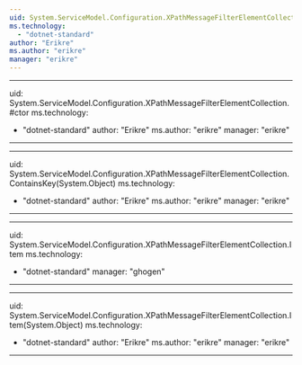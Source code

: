 ```yaml
---
uid: System.ServiceModel.Configuration.XPathMessageFilterElementCollection
ms.technology: 
  - "dotnet-standard"
author: "Erikre"
ms.author: "erikre"
manager: "erikre"
---
```


---
uid: System.ServiceModel.Configuration.XPathMessageFilterElementCollection.#ctor
ms.technology: 
  - "dotnet-standard"
author: "Erikre"
ms.author: "erikre"
manager: "erikre"
---

---
uid: System.ServiceModel.Configuration.XPathMessageFilterElementCollection.ContainsKey(System.Object)
ms.technology: 
  - "dotnet-standard"
author: "Erikre"
ms.author: "erikre"
manager: "erikre"
---

---
uid: System.ServiceModel.Configuration.XPathMessageFilterElementCollection.Item
ms.technology: 
  - "dotnet-standard"
manager: "ghogen"
---

---
uid: System.ServiceModel.Configuration.XPathMessageFilterElementCollection.Item(System.Object)
ms.technology: 
  - "dotnet-standard"
author: "Erikre"
ms.author: "erikre"
manager: "erikre"
---
